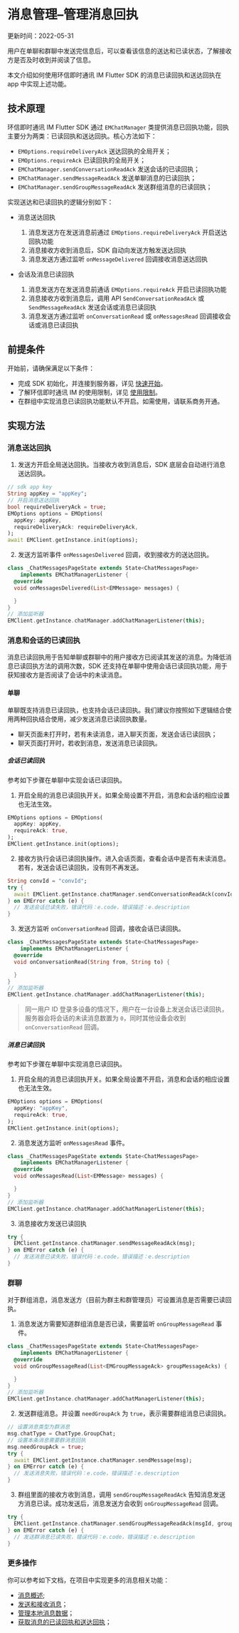 # 消息管理–管理消息回执

更新时间：2022-05-31

用户在单聊和群聊中发送完信息后，可以查看该信息的送达和已读状态，了解接收方是否及时收到并阅读了信息。

本文介绍如何使用环信即时通讯 IM Flutter SDK 的消息已读回执和送达回执在 app 中实现上述功能。

## 技术原理

环信即时通讯 IM Flutter SDK 通过 `EMChatManager` 类提供消息已回执功能，回执主要分为两类：已读回执和送达回执。核心方法如下：

- `EMOptions.requireDeliveryAck` 送达回执的全局开关；
- `EMOptions.requireAck` 已读回执的全局开关；
- `EMChatManager.sendConversationReadAck` 发送会话的已读回执；
- `EMChatManager.sendMessageReadAck` 发送单聊消息的已读回执；
- `EMChatManager.sendGroupMessageReadAck` 发送群组消息的已读回执；

实现送达和已读回执的逻辑分别如下：

- 消息送达回执

  1. 消息发送方在发送消息前通过 `EMOptions.requireDeliveryAck` 开启送达回执功能
  2. 消息接收方收到消息后，SDK 自动向发送方触发送达回执
  3. 消息发送方通过监听 `onMessageDelivered` 回调接收消息送达回执

- 会话及消息已读回执

  1. 消息发送方在发送消息前通话 `EMOptions.requireAck` 开启已读回执功能
  2. 消息接收方收到消息后，调用 API `SendConversationReadAck` 或 `SendMessageReadAck` 发送会话或消息已读回执
  3. 消息发送方通过监听 `onConversationRead` 或 `onMessagesRead` 回调接收会话或消息已读回执

## 前提条件

开始前，请确保满足以下条件：

- 完成 SDK 初始化，并连接到服务器，详见 [快速开始](https://docs-im.easemob.com/ccim/flutter/quickstart)。
- 了解环信即时通讯 IM 的使用限制，详见 [使用限制](https://docs-im.easemob.com/ccim/limitation)。
- 在群组中实现消息已读回执功能默认不开启。如需使用，请联系商务开通。

## 实现方法

### 消息送达回执

1. 发送方开启全局送达回执。当接收方收到消息后，SDK 底层会自动进行消息送达回执。

```dart
// sdk app key
String appKey = "appKey";
// 开启消息送达回执
bool requireDeliveryAck = true;
EMOptions options = EMOptions(
  appKey: appKey,
  requireDeliveryAck: requireDeliveryAck,
);
await EMClient.getInstance.init(options);
```

2. 发送方监听事件 `onMessagesDelivered` 回调，收到接收方的送达回执。

```dart
class _ChatMessagesPageState extends State<ChatMessagesPage>
    implements EMChatManagerListener {
  @override
  void onMessagesDelivered(List<EMMessage> messages) {

  }
}
// 添加监听器
EMClient.getInstance.chatManager.addChatManagerListener(this);
```

### 消息和会话的已读回执

消息已读回执用于告知单聊或群聊中的用户接收方已阅读其发送的消息。为降低消息已读回执方法的调用次数，SDK 还支持在单聊中使用会话已读回执功能，用于获知接收方是否阅读了会话中的未读消息。

#### 单聊

单聊既支持消息已读回执，也支持会话已读回执。我们建议你按照如下逻辑结合使用两种回执结合使用，减少发送消息已读回执数量。

- 聊天页面未打开时，若有未读消息，进入聊天页面，发送会话已读回执；
- 聊天页面打开时，若收到消息，发送消息已读回执。

##### 会话已读回执

参考如下步骤在单聊中实现会话已读回执。

1. 开启全局的消息已读回执开关。如果全局设置不开启，消息和会话的相应设置也无法生效。

```dart
EMOptions options = EMOptions(
  appKey: appKey,
  requireAck: true,
);
EMClient.getInstance.init(options);
```

2. 接收方执行会话已读回执操作。进入会话页面，查看会话中是否有未读消息。若有，发送会话已读回执，没有则不再发送。

```dart
String convId = "convId";
try {
  await EMClient.getInstance.chatManager.sendConversationReadAck(convId);
} on EMError catch (e) {
  // 发送会话已读失败，错误代码：e.code，错误描述：e.description
}
```

3. 发送方监听 `onConversationRead` 回调，接收会话已读回执。

```dart
class _ChatMessagesPageState extends State<ChatMessagesPage>
    implements EMChatManagerListener {
  @override
  void onConversationRead(String from, String to) {

  }
}
// 添加监听器
EMClient.getInstance.chatManager.addChatManagerListener(this);
```

> 同一用户 ID 登录多设备的情况下，用户在一台设备上发送会话已读回执，服务器会将会话的未读消息数置为 `0`，同时其他设备会收到 `onConversationRead` 回调。

##### 消息已读回执

参考如下步骤在单聊中实现消息已读回执。

1. 开启全局的消息已读回执开关。如果全局设置不开启，消息和会话的相应设置也无法生效。

```dart
EMOptions options = EMOptions(
  appKey: "appKey",
  requireAck: true,
);
EMClient.getInstance.init(options);
```

2. 消息发送方监听 `onMessagesRead` 事件。

```dart
class _ChatMessagesPageState extends State<ChatMessagesPage>
    implements EMChatManagerListener {
  @override
  void onMessagesRead(List<EMMessage> messages) {

  }
}
// 添加监听器
EMClient.getInstance.chatManager.addChatManagerListener(this);
```

3. 消息接收方发送已读回执

```dart
try {
  EMClient.getInstance.chatManager.sendMessageReadAck(msg);
} on EMError catch (e) {
  // 发送消息已读失败，错误代码：e.code，错误描述：e.description
}
```

### 群聊

对于群组消息，消息发送方（目前为群主和群管理员）可设置消息是否需要已读回执。

1. 消息发送方需要知道群组消息是否已读，需要监听 `onGroupMessageRead` 事件。

```dart
class _ChatMessagesPageState extends State<ChatMessagesPage>
    implements EMChatManagerListener {
  @override
  void onGroupMessageRead(List<EMGroupMessageAck> groupMessageAcks) {

  }
}
// 添加监听器
EMClient.getInstance.chatManager.addChatManagerListener(this);
```

2. 发送群组消息。并设置 `needGroupAck` 为 `true`，表示需要群组消息已读回执。

```dart
// 设置消息类型为群消息
msg.chatType = ChatType.GroupChat;
// 设置本条消息需要群消息回执
msg.needGroupAck = true;
try {
  await EMClient.getInstance.chatManager.sendMessage(msg);
} on EMError catch (e) {
  // 发送消息失败，错误代码：e.code，错误描述：e.description
}
```

3. 群组里面的接收方收到消息，调用 `sendGroupMessageReadAck` 告知消息发送方消息已读。成功发送后，消息发送方会收到 `onGroupMessageRead` 回调。

```dart
try {
  EMClient.getInstance.chatManager.sendGroupMessageReadAck(msgId, groupId);
} on EMError catch (e) {
  // 发送群消息已读失败，错误代码：e.code，错误描述：e.description
}
```

### 更多操作

你可以参考如下文档，在项目中实现更多的消息相关功能：

- [消息概述](https://docs-im.easemob.com/ccim/flutter/message1);
- [发送和接收消息](https://docs-im.easemob.com/ccim/flutter/message2)；
- [管理本地消息数据](https://docs-im.easemob.com/ccim/flutter/message3)；
- [获取消息的已读回执和送达回执](https://docs-im.easemob.com/ccim/flutter/message4)；
